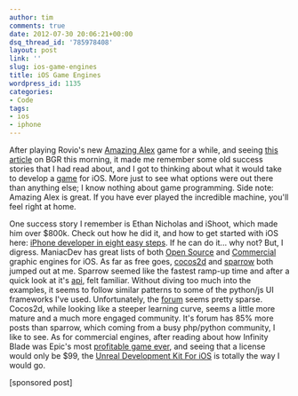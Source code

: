 ```yaml
---
author: tim
comments: true
date: 2012-07-30 20:06:21+00:00
dsq_thread_id: '785978408'
layout: post
link: ''
slug: ios-game-engines
title: iOS Game Engines
wordpress_id: 1135
categories:
- Code
tags:
- ios
- iphone
---
```


After playing Rovio's new [Amazing Alex](http://teaser.amazingalex.com/) game
for a while, and seeing [this article](http://www.bgr.com/2012/07/30/amazing-alex-sales-app-store/) on BGR this morning, it made me remember some old
success stories that I had read about, and I got to thinking about what it
would take to develop a [game](http://sv.partypoker.com/) for iOS. More just
to see what options were out there than anything else; I know nothing about
game programming. Side note: Amazing Alex is great. If you have ever played
the incredible machine, you'll feel right at home.   

One success story I remember is Ethan Nicholas and iShoot, which made him over $800k. Check out
how he did it, and how to get started with iOS here: [iPhone developer in
eight easy steps](http://www.lookingforiphone.com/2012/05/17/iphone-developer-in-eight-easy-steps/). If he can do it... why not? But, I digress.   ManiacDev
has great lists of both [Open Source](http://maniacdev.com/2009/08/the-open-source-iphone-game-engine-comparison/) and [Commercial
](http://maniacdev.com/2009/09/the-commercial-iphone-game-engine-comparison-3d-and-2d/)graphic engines for iOS. As far as free goes, [cocos2d](http://www.cocos2d-iphone.org/) and [sparrow](http://gamua.com/sparrow/) both jumped out
at me. Sparrow seemed like the fastest ramp-up time and after a quick look at
it's [api](http://wiki.sparrow-framework.org/manual/display_objects), felt
familiar. Without diving too much into the examples, it seems to follow
similar patterns to some of the python/js UI frameworks I've used.
Unfortunately, the [forum](http://forum.sparrow-framework.org/) seems pretty
sparse. Cocos2d, while looking like a steeper learning curve, seems a little
more mature and a much more engaged community. It's forum has 85% more posts
than sparrow, which coming from a busy php/python community, I like to see. As
for commercial engines, after reading about how Infinity Blade was Epic's most
[profitable game ever](http://www.geek.com/articles/mobile/infinity-blade-is-epics-most-profitable-game-20120627/), and seeing that a license would only be
$99, the [Unreal Development Kit For iOS](http://www.udk.com/) is totally the
way I would go. 

[sponsored post]